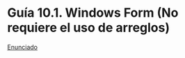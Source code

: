 # Guía 10.1. Windows Form (No requiere el uso de arreglos)

[Enunciado](https://docs.google.com/document/d/1nzsUh8erD3syjYDIPyG4hIp5nxR6W2O5/preview)
